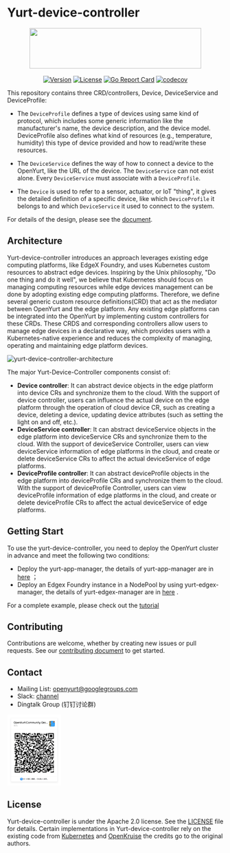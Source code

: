 # Yurt-device-controller

<div align="center">

<img src="https://github.com/openyurtio/openyurt/blob/master/docs/img/OpenYurt.png" width="400" height="94"><br/>

[![Version](https://img.shields.io/badge/YurtDeviceController-v0.2.0-orange)]()
[![License](https://img.shields.io/badge/license-Apache%202-4EB1BA.svg)](https://www.apache.org/licenses/LICENSE-2.0.html)
[![Go Report Card](https://goreportcard.com/badge/github.com/openyurtio/yurt-device-controller)](https://goreportcard.com/report/github.com/openyurtio/yurt-device-controller)
[![codecov](https://codecov.io/gh/openyurtio/yurt-device-controller/branch/main/graph/badge.svg)](https://codecov.io/gh/openyurtio/yurt-device-controller)
</div>


This repository contains three CRD/controllers, Device, DeviceService and DeviceProfile:

- The `DeviceProfile` defines a type of devices using same kind of protocol, which includes some generic information like the manufacturer's name, the device description, and the device model. DeviceProfile also defines what kind of resources (e.g., temperature, humidity) this type of device provided and how to read/write these resources.

- The `DeviceService` defines the way of how to connect a device to the OpenYurt, like the URL of the device. The `DeviceService` can not exist alone. Every `DeviceService` must associate with a `DeviceProfile`.

- The `Device` is used to refer to a sensor, actuator, or IoT "thing", it gives the detailed definition of a specific device, like which `DeviceProfile` it belongs to and which `DeviceService` it used to connect to the system.

For details of the design, please see the [document](https://github.com/openyurtio/openyurt/blob/master/docs/proposals/20210310-edge-device-management.md).

## Architecture

Yurt-device-controller introduces an approach leverages existing edge computing platforms, like EdgeX Foundry, and uses Kubernetes custom resources to abstract edge devices.
Inspiring by the Unix philosophy, "Do one thing and do it well", we believe that Kubernetes should focus on managing computing resources while edge devices management can be done by adopting existing edge computing platforms.
Therefore, we define several generic custom resource definitions(CRD) that act as the mediator between OpenYurt and the edge platform.
Any existing edge platforms can be integrated into the OpenYurt by implementing custom controllers for these CRDs. These CRDS and corresponding controllers allow users to manage edge devices in a declarative way, which provides users with a Kubernetes-native experience and reduces the complexity of managing, operating and maintaining edge platform devices.

![yurt-device-controller-architecture](docs/img/yurt-device-controller-architecture.png)

The major Yurt-Device-Controller components consist of:

- **Device controller**: It can abstract device objects in the edge platform into device CRs and synchronize them to the cloud. With the support of device controller, users can influence the actual device on the edge platform through the operation of cloud device CR, such as creating a device, deleting a device, updating device attributes (such as setting the light on and off, etc.).
- **DeviceService controller**: It can abstract deviceService objects in the edge platform into deviceService CRs and synchronize them to the cloud. With the support of deviceService Controller, users can view deviceService information of edge platforms in the cloud, and create or delete deviceService CRs to affect the actual deviceService of edge platforms.
- **DeviceProfile controller**: It can abstract deviceProfile objects in the edge platform into deviceProfile CRs and synchronize them to the cloud. With the support of deviceProfile Controller, users can view deviceProfile information of edge platforms in the cloud, and create or delete deviceProfile CRs to affect the actual deviceService of edge platforms.

## Getting Start

To use the yurt-device-controller, you need to deploy the OpenYurt cluster in advance and meet the following two conditions:

- Deploy the yurt-app-manager, the details of yurt-app-manager are in [here](https://github.com/openyurtio/yurt-app-manager) ；
- Deploy an Edgex Foundry instance in a NodePool by using yurt-edgex-manager, the details of yurt-edgex-manager are in [here](https://github.com/openyurtio/yurt-edgex-manager) .

For a complete example, please check out the [tutorial](docs/yurt-device-controller-tutorial-v2.md)

## Contributing

Contributions are welcome, whether by creating new issues or pull requests. See our [contributing document](https://github.com/openyurtio/openyurt/blob/master/CONTRIBUTING.md) to get started.

## Contact

- Mailing List: openyurt@googlegroups.com
- Slack: [channel](https://join.slack.com/t/openyurt/shared_invite/zt-iw2lvjzm-MxLcBHWm01y1t2fiTD15Gw)
- Dingtalk Group (钉钉讨论群)

<div align="left">
    <img src="https://github.com/openyurtio/openyurt/blob/master/docs/img/ding.jpg" width=25% title="dingtalk">
</div>

## License

Yurt-device-controller is under the Apache 2.0 license. See the [LICENSE](LICENSE) file for details. Certain implementations in Yurt-device-controller rely on the existing code from [Kubernetes](https://github.com/kubernetes/kubernetes) and [OpenKruise](https://github.com/openkruise/kruise) the credits go to the original authors.